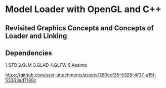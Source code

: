 # Model Loader with OpenGL and C++

## Revisited Graphics Concepts and Concepts of Loader and Linking


## Dependencies
1.STB
2.GLM
3.GLAD
4.GLFW
5.Assimp

https://github.com/user-attachments/assets/250ecf35-5928-4f37-a15f-53263ad7188c

